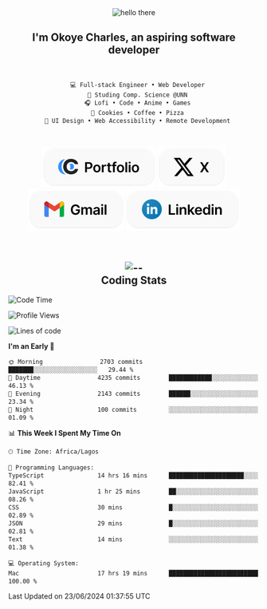 <div align="center">
  
  <img src="https://readme-typing-svg.demolab.com?font=Fira+Code&weight=600&size=24&duration=4000&pause=300&color=3291FF&center=true&vCenter=true&random=false&width=300&height=24&lines=Hey+There;Hola;Namaste;Aloha;Bonjour;Konnichiwa" alt="hello there" height="36" width="300" />
  <h2>I'm <strong>Okoye Charles</strong>, an aspiring software developer</h2>
  
</div>

<br/>

<div align="center">
  
  ```
    💻 Full-stack Engineer • Web Developer
    💼 Studing Comp. Science @UNN
    🎧 Lofi • Code • Anime • Games
    🍪 Cookies • Coffee • Pizza
    📖 UI Design • Web Accessibility • Remote Development
  ```

</div>

<br/>

<div align="center">

  [![portfolio](./assets/badge-portfolio.svg)](https://okoyecharles.com)
  [![X](./assets/badge-x.svg)](https://x.com/okoyecharlesk)
  [![mail](./assets/badge-mail.svg)](mailto:okoyecharles509@gmail.com)
  [![linkedin](./assets/badge-linkedin.svg)](https://linkedin.com/in/okoyecharles)
  
</div>

<br/>



<div align="center">

  <h2>
    <img src="https://media.giphy.com/media/UVG0BN8TOMKkPOJS6e/giphy.gif?cid=790b7611dhvp8dydhh4r22mjr73owy4d5zzlo7s5zyk60w8s&ep=v1_stickers_search&rid=giphy.gif&ct=s" alt="--" height="50" width="50" />
    <br/>
    Coding Stats
  </h2>
  
</div>

<!--START_SECTION:waka-->
![Code Time](http://img.shields.io/badge/Code%20Time-167%20hrs%2029%20mins-blue)

![Profile Views](http://img.shields.io/badge/Profile%20Views-13-blue)

![Lines of code](https://img.shields.io/badge/From%20Hello%20World%20I%27ve%20Written-7.5%20million%20lines%20of%20code-blue)

**I'm an Early 🐤** 

```text
🌞 Morning                2703 commits        ███████░░░░░░░░░░░░░░░░░░   29.44 % 
🌆 Daytime                4235 commits        ████████████░░░░░░░░░░░░░   46.13 % 
🌃 Evening                2143 commits        ██████░░░░░░░░░░░░░░░░░░░   23.34 % 
🌙 Night                  100 commits         ░░░░░░░░░░░░░░░░░░░░░░░░░   01.09 % 
```


📊 **This Week I Spent My Time On** 

```text
🕑︎ Time Zone: Africa/Lagos

💬 Programming Languages: 
TypeScript               14 hrs 16 mins      █████████████████████░░░░   82.41 % 
JavaScript               1 hr 25 mins        ██░░░░░░░░░░░░░░░░░░░░░░░   08.26 % 
CSS                      30 mins             █░░░░░░░░░░░░░░░░░░░░░░░░   02.89 % 
JSON                     29 mins             █░░░░░░░░░░░░░░░░░░░░░░░░   02.81 % 
Text                     14 mins             ░░░░░░░░░░░░░░░░░░░░░░░░░   01.38 % 

💻 Operating System: 
Mac                      17 hrs 19 mins      █████████████████████████   100.00 % 
```


 Last Updated on 23/06/2024 01:37:55 UTC
<!--END_SECTION:waka-->
